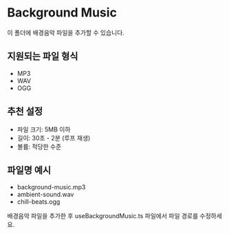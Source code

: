 # Background Music

이 폴더에 배경음악 파일을 추가할 수 있습니다.

## 지원되는 파일 형식

- MP3
- WAV
- OGG

## 추천 설정

- 파일 크기: 5MB 이하
- 길이: 30초 - 2분 (루프 재생)
- 볼륨: 적당한 수준

## 파일명 예시

- background-music.mp3
- ambient-sound.wav
- chill-beats.ogg

배경음악 파일을 추가한 후 useBackgroundMusic.ts 파일에서 파일 경로를 수정하세요.
